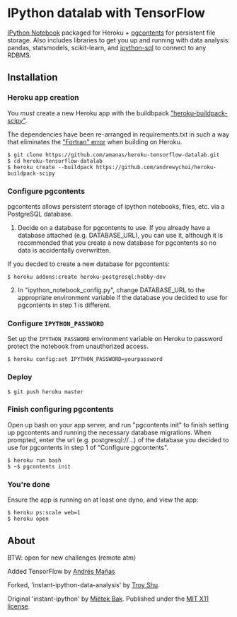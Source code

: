 IPython datalab with TensorFlow
===============================

[IPython Notebook](http://ipython.org/notebook.html) packaged for Heroku + [pgcontents](https://github.com/quantopian/pgcontents) for persistent file storage. Also includes libraries to get you up and running with data analysis: pandas, statsmodels, scikit-learn, and [ipython-sql](https://github.com/mietek/instant-ipython) to connect to any RDBMS.


Installation
-----

### Heroku app creation

You *must* create a new Heroku app with the buildbpack ["heroku-buildpack-scipy"](https://github.com/thenovices/heroku-buildpack-scipy).

The dependencies have been re-arranged in requirements.txt in such a way that eliminates the ["Fortran" error](http://stackoverflow.com/questions/32341732/no-fortran-heroku-scipy-install) when building on Heroku.

```
$ git clone https://github.com/amanas/heroku-tensorflow-datalab.git
$ cd heroku-tensorflow-datalab
$ heroku create --buildpack https://github.com/andrewychoi/heroku-buildpack-scipy
```

### Configure pgcontents

pgcontents allows persistent storage of ipython notebooks, files, etc. via a PostgreSQL database.

1) Decide on a database for pgcontents to use. If you already have a database attached (e.g. DATABASE_URL), you can use it, although it is recommended that you create a new database for pgcontents so no data is accidentally overwritten.

If you decded to create a new database for pgcontents:
```
$ heroku addons:create heroku-postgresql:hobby-dev
```

2) In "ipython_notebook_config.py", change DATABASE_URL to the appropriate environment variable if the database you decided to use for pgcontents in step 1 is different.

### Configure `IPYTHON_PASSWORD`

Set up the `IPYTHON_PASSWORD` environment variable on Heroku to password protect the notebook from unauthorized access.

```
$ heroku config:set IPYTHON_PASSWORD=yourpassword
```

### Deploy

```
$ git push heroku master
```

### Finish configuring pgcontents

Open up bash on your app server, and run "pgcontents init" to finish setting up pgcontents and running the necessary database migrations. When prompted, enter the url (e.g. postgresql://...) of the database you decided to use for pgcontents in step 1 of "Configure pgcontents". 
```
$ heroku run bash
$ ~$ pgcontents init
```

### You're done

Ensure the app is running on at least one dyno, and view the app:
```
$ heroku ps:scale web=1
$ heroku open
```


About
-----

BTW: open for new challenges (remote atm)

Added TensorFlow by [Andrés Mañas](https://uk.linkedin.com/in/andresmanas)

Forked,  'instant-ipython-data-analysis' by [Troy Shu](http://troyshu.com). 

Original 'instant-ipython' by [Miëtek Bak](https://mietek.io/).  Published under the [MIT X11 license](https://mietek.io/license/).

